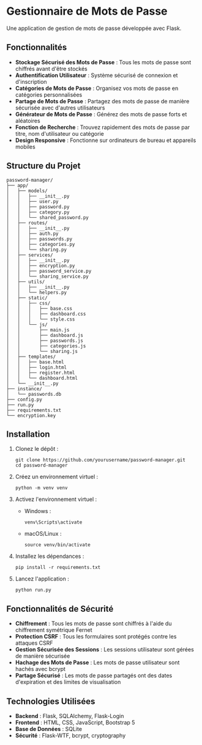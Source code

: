 # Gestionnaire de Mots de Passe

Une application de gestion de mots de passe développée avec Flask.

## Fonctionnalités

- **Stockage Sécurisé des Mots de Passe** : Tous les mots de passe sont chiffrés avant d'être stockés
- **Authentification Utilisateur** : Système sécurisé de connexion et d'inscription
- **Catégories de Mots de Passe** : Organisez vos mots de passe en catégories personnalisées
- **Partage de Mots de Passe** : Partagez des mots de passe de manière sécurisée avec d'autres utilisateurs
- **Générateur de Mots de Passe** : Générez des mots de passe forts et aléatoires
- **Fonction de Recherche** : Trouvez rapidement des mots de passe par titre, nom d'utilisateur ou catégorie
- **Design Responsive** : Fonctionne sur ordinateurs de bureau et appareils mobiles

## Structure du Projet

```
password-manager/
├── app/
│   ├── models/
│   │   ├── __init__.py
│   │   ├── user.py
│   │   ├── password.py
│   │   ├── category.py
│   │   └── shared_password.py
│   ├── routes/
│   │   ├── __init__.py
│   │   ├── auth.py
│   │   ├── passwords.py
│   │   ├── categories.py
│   │   └── sharing.py
│   ├── services/
│   │   ├── __init__.py
│   │   ├── encryption.py
│   │   ├── password_service.py
│   │   └── sharing_service.py
│   ├── utils/
│   │   ├── __init__.py
│   │   └── helpers.py
│   ├── static/
│   │   ├── css/
│   │   │   ├── base.css
│   │   │   ├── dashboard.css
│   │   │   └── style.css
│   │   └── js/
│   │       ├── main.js
│   │       ├── dashboard.js
│   │       ├── passwords.js
│   │       ├── categories.js
│   │       └── sharing.js
│   ├── templates/
│   │   ├── base.html
│   │   ├── login.html
│   │   ├── register.html
│   │   └── dashboard.html
│   └── __init__.py
├── instance/
│   └── passwords.db
├── config.py
├── run.py
├── requirements.txt
└── encryption.key
```

## Installation

1. Clonez le dépôt :
   ```
   git clone https://github.com/yourusername/password-manager.git
   cd password-manager
   ```

2. Créez un environnement virtuel :
   ```
   python -m venv venv
   ```

3. Activez l'environnement virtuel :
   - Windows :
     ```
     venv\Scripts\activate
     ```
   - macOS/Linux :
     ```
     source venv/bin/activate
     ```

4. Installez les dépendances :
   ```
   pip install -r requirements.txt
   ```

5. Lancez l'application :
   ```
   python run.py
   ```

## Fonctionnalités de Sécurité

- **Chiffrement** : Tous les mots de passe sont chiffrés à l'aide du chiffrement symétrique Fernet
- **Protection CSRF** : Tous les formulaires sont protégés contre les attaques CSRF
- **Gestion Sécurisée des Sessions** : Les sessions utilisateur sont gérées de manière sécurisée
- **Hachage des Mots de Passe** : Les mots de passe utilisateur sont hachés avec bcrypt
- **Partage Sécurisé** : Les mots de passe partagés ont des dates d'expiration et des limites de visualisation

## Technologies Utilisées

- **Backend** : Flask, SQLAlchemy, Flask-Login
- **Frontend** : HTML, CSS, JavaScript, Bootstrap 5
- **Base de Données** : SQLite 
- **Sécurité** : Flask-WTF, bcrypt, cryptography
